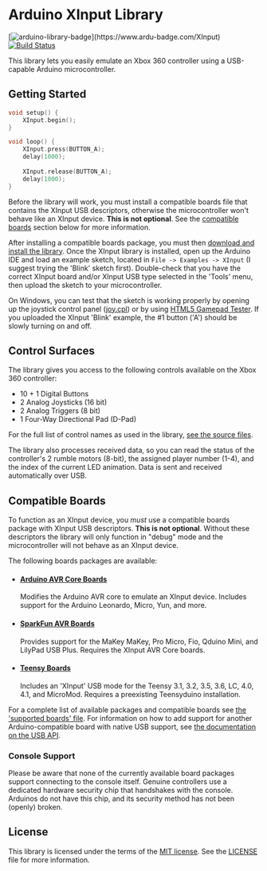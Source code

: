 # Arduino XInput Library 
[![arduino-library-badge](https://www.ardu-badge.com/badge/XInput.svg?)](https://www.ardu-badge.com/XInput) [![Build Status](https://github.com/dmadison/ArduinoXInput/workflows/build/badge.svg?branch=master)](https://github.com/dmadison/ArduinoXInput/actions?query=workflow%3Abuild)

This library lets you easily emulate an Xbox 360 controller using a USB-capable Arduino microcontroller.

## Getting Started

```cpp
void setup() {
	XInput.begin();
}

void loop() {
	XInput.press(BUTTON_A);
	delay(1000);
	
	XInput.release(BUTTON_A);
	delay(1000);
}
```

Before the library will work, you must install a compatible boards file that contains the XInput USB descriptors, otherwise the microcontroller won't behave like an XInput device. **This is not optional**. See the [compatible boards](#compatible-boards) section below for more information.

After installing a compatible boards package, you must then [download and install the library](https://www.arduino.cc/en/guide/libraries). Once the XInput library is installed, open up the Arduino IDE and load an example sketch, located in `File -> Examples -> XInput` (I suggest trying the 'Blink' sketch first). Double-check that you have the correct XInput board and/or XInput USB type selected in the 'Tools' menu, then upload the sketch to your microcontroller.

On Windows, you can test that the sketch is working properly by opening up the joystick control panel ([joy.cpl](https://support.microsoft.com/en-us/help/831361/how-to-troubleshoot-game-controllers-in-microsoft-games)) or by using [HTML5 Gamepad Tester](https://html5gamepad.com/). If you uploaded the XInput 'Blink' example, the #1 button ('A') should be slowly turning on and off.

## Control Surfaces

The library gives you access to the following controls available on the Xbox 360 controller:
* 10 + 1 Digital Buttons
* 2 Analog Joysticks (16 bit)
* 2 Analog Triggers (8 bit)
* 1 Four-Way Directional Pad (D-Pad)

For the full list of control names as used in the library, [see the source files](src/XInput.h).

The library also processes received data, so you can read the status of the controller's 2 rumble motors (8-bit), the assigned player number (1-4), and the index of the current LED animation. Data is sent and received automatically over USB.

## Compatible Boards

To function as an XInput device, you *must* use a compatible boards package with XInput USB descriptors. **This is not optional**. Without these descriptors the library will only function in "debug" mode and the microcontroller will not behave as an XInput device.

The following boards packages are available:

* #### [Arduino AVR Core Boards](https://www.github.com/dmadison/ArduinoXInput_AVR)
  Modifies the Arduino AVR core to emulate an XInput device. Includes support for the Arduino Leonardo, Micro, Yun, and more. 

* #### [SparkFun AVR Boards](https://www.github.com/dmadison/ArduinoXInput_SparkFun)
  Provides support for the MaKey MaKey, Pro Micro, Fio, Qduino Mini, and LilyPad USB Plus. Requires the XInput AVR Core boards.

* #### [Teensy Boards](https://www.github.com/dmadison/ArduinoXInput_Teensy)
  Includes an 'XInput' USB mode for the Teensy 3.1, 3.2, 3.5, 3.6, LC, 4.0, 4.1, and MicroMod. Requires a preexisting Teensyduino installation.

For a complete list of available packages and compatible boards see [the 'supported boards' file](extras/SupportedBoards.md). For information on how to add support for another Arduino-compatible board with native USB support, see [the documentation on the USB API](extras/XInputUSB_API.md).

### Console Support

Please be aware that none of the currently available board packages support connecting to the console itself. Genuine controllers use a dedicated hardware security chip that handshakes with the console. Arduinos do not have this chip, and its security method has not been (openly) broken.

## License

This library is licensed under the terms of the [MIT license](https://opensource.org/licenses/MIT). See the [LICENSE](LICENSE) file for more information.
